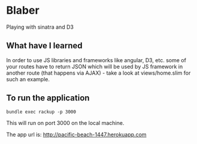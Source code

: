# Blaber
Playing with sinatra and D3

## What have I learned
In order to use JS libraries and frameworks like angular, D3, etc. some of your routes have to return JSON which will be used by JS framework in another route (that happens via AJAX) - take a look at views/home.slim for such an example.

## To run the application 
`bundle exec rackup -p 3000`

This will run on port 3000 on the local machine.

The app url is: http://pacific-beach-1447.herokuapp.com
